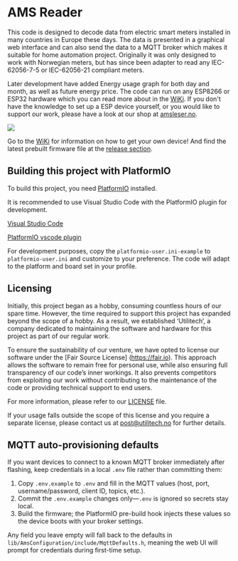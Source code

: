 # AMS Reader
This code is designed to decode data from electric smart meters installed in many countries in Europe these days. The data is presented in a graphical web interface and can also send the data to a MQTT broker which makes it suitable for home automation project. Originally it was only designed to work with Norwegian meters, but has since been adapter to read any IEC-62056-7-5 or IEC-62056-21 compliant meters.

Later development have added Energy usage graph for both day and month, as well as future energy price. The code can run on any ESP8266 or ESP32 hardware which you can read more about in the [WiKi](https://github.com/UtilitechAS/amsreader-firmware/wiki). If you don't have the knowledge to set up a ESP device yourself, or you would like to support our work, please have a look at our shop at [amsleser.no](https://amsleser.no/).


<img src="images/dashboard.png">

Go to the [WiKi](https://github.com/UtilitechAS/amsreader-firmware/wiki) for information on how to get your own device! And find the latest prebuilt firmware file at the [release section](https://github.com/UtilitechAS/amsreader-firmware/releases).

## Building this project with PlatformIO
To build this project, you need [PlatformIO](https://platformio.org/) installed.

It is recommended to use Visual Studio Code with the PlatformIO plugin for development.

[Visual Studio Code](https://code.visualstudio.com/download)

[PlatformIO vscode plugin](https://platformio.org/install/ide?install=vscode)

For development purposes, copy the ```platformio-user.ini-example``` to ```platformio-user.ini``` and customize to your preference. The code will adapt to the platform and board set in your profile.

## Licensing
Initially, this project began as a hobby, consuming countless hours of our spare time. However, the time required to support this project has expanded beyond the scope of a hobby. As a result, we established ‘Utilitech’, a company dedicated to maintaining the software and hardware for this project as part of our regular work.

To ensure the sustainability of our venture, we have opted to license our software under the [Fair Source License] (https://fair.io). This approach allows the software to remain free for personal use, while also ensuring full transparency of our code’s inner workings. It also prevents competitors from exploiting our work without contributing to the maintenance of the code or providing technical support to end users.

For more information, please refer to our [LICENSE](/LICENSE) file.

If your usage falls outside the scope of this license and you require a separate license, please contact us at [post@utilitech.no](mailto:post@utilitech.no) for further details.


## MQTT auto-provisioning defaults
If you want devices to connect to a known MQTT broker immediately after flashing, keep credentials in a local `.env` file rather than committing them:

1. Copy `.env.example` to `.env` and fill in the MQTT values (host, port, username/password, client ID, topics, etc.).
2. Commit the `.env.example` changes only—`.env` is ignored so secrets stay local.
3. Build the firmware; the PlatformIO pre-build hook injects these values so the device boots with your broker settings.

Any field you leave empty will fall back to the defaults in `lib/AmsConfiguration/include/MqttDefaults.h`, meaning the web UI will prompt for credentials during first-time setup.